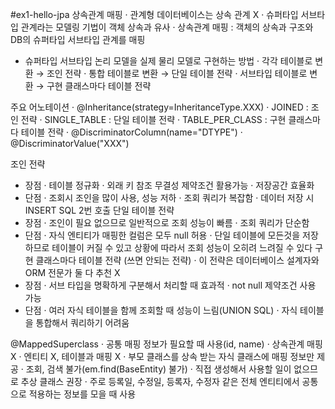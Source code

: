 #ex1-hello-jpa
상속관계 매핑
 · 관계형 데이터베이스는 상속 관계 X
 · 슈퍼타입 서브타입 관계라는 모델링 기법이 객체 상속과 유사
 · 상속관계 매핑 : 객체의 상속과 구조와 DB의 슈퍼타입 서브타입 관계를 매핑
 
 - 슈퍼타입 서브타입 논리 모델을 실제 물리 모델로 구현하는 방법
 · 각각 테이블로 변환 → 조인 전략
 · 통합 테이블로 변환 → 단일 테이블 전략
 · 서브타입 테이블로 변환 → 구현 클래스마다 테이블 전략

주요 어노테이션
 · @Inheritance(strategy=InheritanceType.XXX)
  · JOINED : 조인 전략
  · SINGLE_TABLE : 단일 테이블 전략
  · TABLE_PER_CLASS : 구현 클래스마다 테이블 전략
 · @DiscriminatorColumn(name="DTYPE")
 · @DiscriminatorValue("XXX")

조인 전략
 - 장점
   · 테이블 정규화
   · 외래 키 참조 무결성 제약조건 활용가능
   · 저장공간 효율화
 - 단점
   · 조회시 조인을 많이 사용, 성능 저하
   · 조회 쿼리가 복잡함
   · 데이터 저장 시 INSERT SQL 2번 호출
단일 테이블 전략
 - 장점
   · 조인이 필요 없으므로 일반적으로 조회 성능이 빠름
   · 조회 쿼리가 단순함
 - 단점
   · 자식 엔티티가 매핑한 컬럼은 모두 null 허용
   · 단일 테이블에 모든것을 저장하므로 테이블이 커질 수 있고 상황에 따라서 조회 성능이 오히려 느려질 수 있다
구현 클래스마다 테이블 전략 (쓰면 안되는 전략)
 · 이 전략은 데이터베이스 설계자와 ORM 전문가 둘 다 추천 X
 - 장점
   · 서브 타입을 명확하게 구분해서 처리할 때 효과적
   · not null 제약조건 사용 가능
 - 단점
   · 여러 자식 테이블을 함께 조회할 때 성능이 느림(UNION SQL)
   · 자식 테이블을 통합해서 쿼리하기 어려움
   
@MappedSuperclass
 · 공통 매핑 정보가 필요할 때 사용(id, name)
 · 상속관계 매핑 X
 · 엔티티 X, 테이블과 매핑 X
 · 부모 클래스를 상속 받는 자식 클래스에 매핑 정보만 제공
 · 조회, 검색 불가(em.find(BaseEntity) 불가)
 · 직접 생성해서 사용할 일이 없으므로 추상 클래스 권장
 · 주로 등록일, 수정일, 등록자, 수정자 같은 전체 엔티티에서 공통으로 적용하는 정보를 모을 때 사용